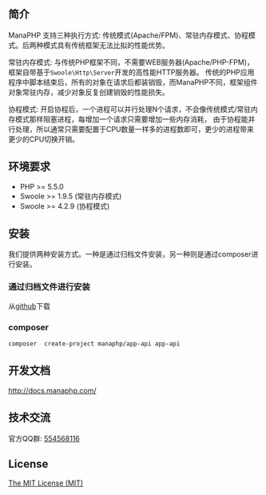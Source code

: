 ## 简介

ManaPHP 支持三种执行方式: 传统模式(Apache/FPM)、常驻内存模式、协程模式。后两种模式具有传统框架无法比拟的性能优势。

常驻内存模式: 与传统PHP框架不同，不需要WEB服务器(Apache/PHP-FPM)，框架自带基于`Swoole\Http\Server`开发的高性能HTTP服务器。
传统的PHP应用程序中脚本结束后，所有的对象在请求后都装销毁，而ManaPHP不同，框架组件对象常驻内存，减少对象反复创建销毁的性能损失。

协程模式: 开启协程后，一个进程可以并行处理N个请求，不会像传统模式/常驻内存模式那样阻塞进程，每增加一个请求只需要增加一些内存消耗，
由于协程能并行处理，所以通常只需要配置于CPU数量一样多的进程数即可，更少的进程带来更少的CPU切换开销。

## 环境要求

* PHP >= 5.5.0
* Swoole >= 1.9.5 (常驻内存模式)
* Swoole >= 4.2.9 (协程模式)

## 安装

我们提供两种安装方式。一种是通过归档文件安装，另一种则是通过composer进行安装。

### 通过归档文件进行安装
从[github](https://github.com/manaphp/app-api/archive/master.zip)下载

### composer

```bash
composer  create-project manaphp/app-api app-api
```

## 开发文档

http://docs.manaphp.com/

## 技术交流

官方QQ群: [554568116](http://qm.qq.com/cgi-bin/qm/qr?k=xkXnkJZXsvgMyz4d8k_pKKJgPKJm8b-T&group_code=554568116)

## License

[The MIT License (MIT)](https://mit-license.org/)